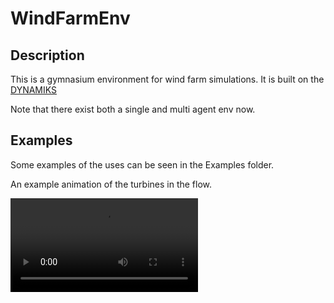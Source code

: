 # WindFarmEnv


## Description 
This is a gymnasium environment for wind farm simulations. It is built on the [DYNAMIKS](https://gitlab.windenergy.dtu.dk/DYNAMIKS/dynamiks)

Note that there exist both a single and multi agent env now.
## Examples

Some examples of the uses can be seen in the Examples folder.

An example animation of the turbines in the flow. 


![Animation of flowfield](images/Flowfield_animation.mp4)
